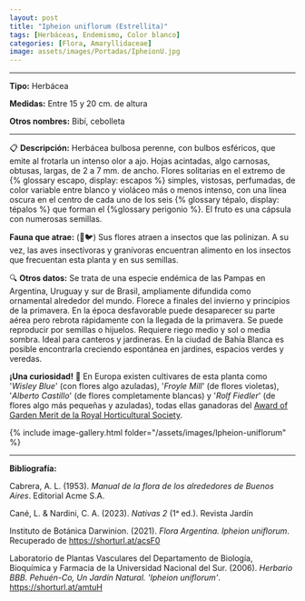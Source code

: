```yaml
---
layout: post
title: "Ipheion uniflorum (Estrellita)"
tags: [Herbáceas, Endemismo, Color blanco]
categories: [Flora, Amaryllidaceae]
image: assets/images/Portadas/IpheionU.jpg
---
```


***

**Tipo:** Herbácea

**Medidas:** Entre 15 y 20 cm. de altura

**Otros nombres:** Bibí, cebolleta

***

📋 **Descripción:** Herbácea bulbosa perenne, con bulbos esféricos, que emite al frotarla un intenso olor a ajo. Hojas acintadas, algo carnosas, obtusas, largas, de 2 a 7 mm. de ancho. Flores solitarias en el extremo de {% glossary escapo, display: escapos %} simples, vistosas, perfumadas, de color variable entre blanco y violáceo más o menos intenso, con una línea oscura en el centro de cada uno de los seis {% glossary tépalo, display: tépalos %} que forman el {%glossary perigonio %}. El fruto es una cápsula con numerosas semillas.

**Fauna que atrae:** (🐝🐦) Sus flores atraen a insectos que las polinizan. A su vez, las aves insectívoras y granívoras encuentran alimento en los insectos que frecuentan esta planta y en sus semillas.

🔍 **Otros datos:** Se trata de una especie endémica de las Pampas en Argentina, Uruguay y sur de Brasil, ampliamente difundida como ornamental alrededor del mundo. Florece a finales del invierno y principios de la primavera. En la época desfavorable puede desaparecer su parte aérea pero rebrota rápidamente con la llegada de la primavera. Se puede reproducir por semillas o hijuelos. Requiere riego medio y sol o media sombra. Ideal para canteros y jardineras. En la ciudad de Bahía Blanca es posible encontrarla creciendo espontánea en jardines, espacios verdes y veredas.

**¡Una curiosidad!** 👀 En Europa existen cultivares de esta planta como '*Wisley Blue*' (con flores algo azuladas), '*Froyle Mill*' (de flores violetas), '*Alberto Castillo*' (de flores completamente blancas) y '*Rolf Fiedler*' (de flores algo más pequeñas y azuladas), todas ellas ganadoras del [Award of Garden Merit de la Royal Horticultural Society](https://www.rhs.org.uk/plants/pdfs/agm-lists/agm-ornamentals.pdf).

 {% include image-gallery.html folder="/assets/images/Ipheion-uniflorum" %}

***

**Bibliografía:**

Cabrera, A. L. (1953). *Manual de la flora de los alrededores de Buenos Aires*. Editorial Acme S.A.

Cané, L. & Nardini, C. A. (2023). *Nativas 2* (1ᵃ ed.). Revista Jardín

Instituto de Botánica Darwinion. (2021). *Flora Argentina. Ipheion uniflorum*. Recuperado de 
https://shorturl.at/acsF0

Laboratorio de Plantas Vasculares del Departamento de Biología, Bioquímica y Farmacia de la Universidad Nacional del Sur. (2006). *Herbario BBB. Pehuén-Co, Un Jardín Natural. 'Ipheion uniflorum'*. 
https://shorturl.at/amtuH